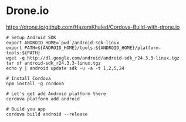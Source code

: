 # Drone.io
https://drone.io/github.com/HazemKhaled/Cordova-Build-with-drone.io

```
# Setup Android SDK
export ANDROID_HOME=`pwd`/android-sdk-linux
export PATH=${ANDROID_HOME}/tools:${ANDROID_HOME}/platform-tools:${PATH}
wget -q http://dl.google.com/android/android-sdk_r24.3.3-linux.tgz
tar xf android-sdk_r24.3.3-linux.tgz
echo y | android update sdk -u -a -t 1,2,5,24

# Install Cordova
npm install -g cordova

# Let's get add Android platform there
cordova platform add android

# Build you app
cordova build android --release
```
